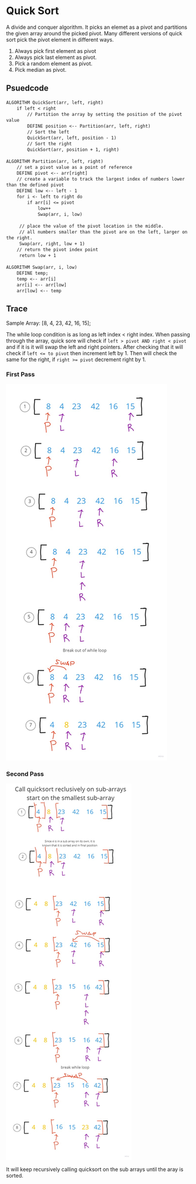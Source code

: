 # Quick Sort

A divide and conquer algorithm. It picks an elemet as a pivot and partitions the given array around the picked pivot. Many different versions of quick sort pick the pivot element in different ways.

1. Always pick first element as pivot
2. Always pick last element as pivot.
3. Pick a random element as pivot.
4. Pick median as pivot.

## Psuedcode

```
ALGORITHM QuickSort(arr, left, right)
    if left < right
        // Partition the array by setting the position of the pivot value
        DEFINE position <-- Partition(arr, left, right)
        // Sort the left
        QuickSort(arr, left, position - 1)
        // Sort the right
        QuickSort(arr, position + 1, right)

ALGORITHM Partition(arr, left, right)
    // set a pivot value as a point of reference
    DEFINE pivot <-- arr[right]
    // create a variable to track the largest index of numbers lower than the defined pivot
    DEFINE low <-- left - 1
    for i <- left to right do
        if arr[i] <= pivot
            low++
            Swap(arr, i, low)

     // place the value of the pivot location in the middle.
     // all numbers smaller than the pivot are on the left, larger on the right.
     Swap(arr, right, low + 1)
    // return the pivot index point
     return low + 1

ALGORITHM Swap(arr, i, low)
    DEFINE temp;
    temp <-- arr[i]
    arr[i] <-- arr[low]
    arr[low] <-- temp
```

## Trace

Sample Array: [8, 4, 23, 42, 16, 15];

The while loop condition is as long as left index < right index.
When passing through the array, quick sore will check if `left > pivot AND right < pivot` and if it is it will swap the left and right pointers. After checking that it will check if `left <= to pivot` then increment left by 1. Then will check the same for the right, if `right >= pivot` decrement right by 1.

### First Pass

![Quick Sort](./images/quick-sort.jpg)

### Second Pass

![Quick Sort](./images/quick-sort2.jpg)

It will keep recursively calling quicksort on the sub arrays until the aray is sorted.
